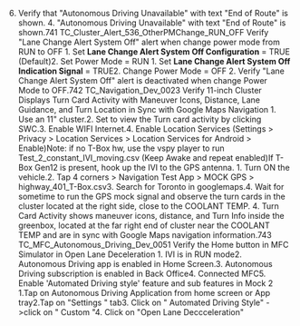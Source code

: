 6. Verify that "Autonomous Driving Unavailable" with text "End of Route" is shown. 4. "Autonomous Driving Unavailable" with text "End of Route" is shown.741 TC_Cluster_Alert_536_OtherPMChange_RUN_OFF Verify "Lane Change Alert System Off" alert when change power mode from RUN to OFF 1. Set **Lane Change Alert System Off Configuration** = TRUE (Default)2. Set Power Mode = RUN 1. Set **Lane Change Alert System Off Indication Signal** = TRUE2. Change Power Mode = OFF 2. Verify "Lane Change Alert System Off" alert is deactivated when change Power Mode to OFF.742 TC_Navigation_Dev_0023 Verify 11-inch Cluster Displays Turn Card Activity with Maneuver Icons, Distance, Lane Guidance, and Turn Location in Sync with Google Maps Navigation 1. Use an 11" cluster.2. Set to view the Turn card activity by clicking SWC.3. Enable WIFI Internet.4. Enable Location Services (Settings > Privacy > Location Services > Location Services for Android > Enable)Note: if no T-Box hw, use the vspy player to run Test_2_constant_IVI_moving.csv (Keep Awake and repeat enabled)If T-Box Gen12 is present, hook up the IVI to the GPS antenna. 1. Turn ON the vehicle.2. Tap 4 corners > Navigation Test App > MOCK GPS > highway_401_T-Box.csv3. Search for Toronto in googlemaps.4. Wait for sometime to run the GPS mock signal and observe the turn cards in the cluster located at the right side, close to the COOLANT TEMP. 4. Turn Card Activity shows maneuver icons, distance, and Turn Info inside the greenbox, located at the far right end of cluster near the COOLANT TEMP and are in sync with Google Maps navigation information.743 TC_MFC_Autonomous_Driving_Dev_0051 Verify the Home button in MFC Simulator in Open Lane Deceleration 1. IVI is in RUN mode2. Autonomous Driving app is enabled in Home Screen.3. Autonomous Driving subscription is enabled in Back Office4. Connected MFC5. Enable 'Automated Driving style' feature and sub features in Mock 2 1.Tap on Autonomous Driving Application from home screen or App tray2.Tap on "Settings " tab3. Click on " Automated Driving Style" ->click on " Custom "4. Click on "Open Lane Deccceleration"